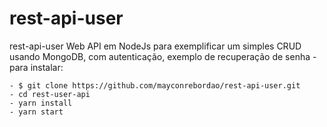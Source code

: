 # rest-api-user

rest-api-user Web API em NodeJs para exemplificar um simples CRUD usando MongoDB, com autenticação, exemplo de recuperação de senha - para instalar:

    - $ git clone https://github.com/mayconrebordao/rest-api-user.git
    - cd rest-user-api
    - yarn install
    - yarn start

